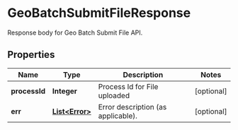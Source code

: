 

# GeoBatchSubmitFileResponse

Response body for Geo Batch Submit File API.

## Properties

Name | Type | Description | Notes
------------ | ------------- | ------------- | -------------
**processId** | **Integer** | Process Id for File uploaded |  [optional]
**err** | [**List&lt;Error&gt;**](Error.md) | Error description (as applicable). |  [optional]



